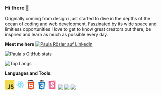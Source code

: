 ### Hi there 👋
Originally coming from design i just started to dive in the depths of the ocean of coding and web development. Faszinated by its wide space and limitless opportunities I love to get to know great creators out there, be inspired and learn as much as possible every day.

**Meet me here**
<a href="https://www.linkedin.com/in/paula-r%C3%B6sler-35a2b215b/">
  <img  alt="Paula Rösler auf LinkedIn" width="40px" src="https://cdn.jsdelivr.net/npm/simple-icons@v4/icons/linkedin.svg" />
</a>


![Paula's GitHub stats](https://github-readme-stats.vercel.app/api?username=paula-roesler&show_icons=true&theme=merko&title_color=fcfcfc&text_color=fcfcfc)

![Top Langs](https://github-readme-stats.vercel.app/api/top-langs/?username=paula-roesler&layout=compact&show_icons=true&theme=merko&title_color=fcfcfc&text_color=fcfcfc)

**Languages and Tools:**  

<code><img height="30" src="https://raw.githubusercontent.com/github/explore/80688e429a7d4ef2fca1e82350fe8e3517d3494d/topics/javascript/javascript.png"></code>
<code><img height="30" src="https://raw.githubusercontent.com/github/explore/80688e429a7d4ef2fca1e82350fe8e3517d3494d/topics/react/react.png"></code>
<code><img height="30" src="https://raw.githubusercontent.com/github/explore/80688e429a7d4ef2fca1e82350fe8e3517d3494d/topics/html/html.png"></code>
<code><img height="30" src="https://raw.githubusercontent.com/github/explore/80688e429a7d4ef2fca1e82350fe8e3517d3494d/topics/css/css.png"></code>
<code><img height="30" src="https://raw.githubusercontent.com/github/explore/80688e429a7d4ef2fca1e82350fe8e3517d3494d/topics/storybook/storybook.png"></code>
<code><img height="30" src="https://raw.githubusercontent.com/testing-library/react-testing-library/master/other/goat.png"></code>
<code><img height="30" src="https://raw.githubusercontent.com/facebook/jest/master/website/static/img/jest-readme-headline.png"></code>
<code><img height="30" src="https://raw.githubusercontent.com/styled-components/brand/master/styled-components.png"></code>



<!--
**paula-roesler/paula-roesler** is a ✨ _special_ ✨ repository because its `README.md` (this file) appears on your GitHub profile.

## Languages & Skills



<a href="https://www.linkedin.com/in/paula-r%C3%B6sler-35a2b215b/">
  <img align="left" alt="Paula Rösler auf LinkedIn" width="40px" src="https://cdn.jsdelivr.net/npm/simple-icons@v4/icons/linkedin.svg" />
</a>

Here are some ideas to get you started:

- 🔭 I’m currently working on ...
- 🌱 I’m currently learning ...
- 👯 I’m looking to collaborate on ...
- 🤔 I’m looking for help with ...
- 💬 Ask me about ...
- 📫 How to reach me: ...
- 😄 Pronouns: ...
- ⚡ Fun fact: ...










high interest in accessible web development
currently improving my skills
form follows function
keep it clean and simple

just started to dive in the depths of web development and coding
fascinated by its endless space and limitless opportunities
i'm courious to get to know all the fascinating creative and productive creatures out there


# :space_invader:
# :dart:
# :rocket:



<img height="40" width="40" src=" " />



-->



